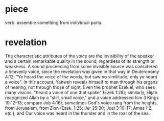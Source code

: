 # piece
verb. assemble something from individual parts.

# revelation
The characteristic attributes of the voice are the invisibility of the speaker and a certain remarkable quality in the sound, regardless of its strength or weakness. A sound proceeding from some invisible source was considered a heavenly voice, since the revelation was given in that way in Deuteronomy 4:12: "Ye heard the voice of the words, but saw no similitude; only ye heard a voice". In this account, Yahweh reveals himself to man through his organs of hearing, not through those of sight. Even the prophet Ezekiel, who sees many visions, "heard a voice of one that spake" (Ezek 1:28); similarly, Elijah recognized Allah by a "still, small voice," and a voice addressed him (I Kings 19:12–13; compare Job 4:16); sometimes God's voice rang from the heights, from Jerusalem, from Zion (Ezek. 1:25; Jer 25:30; Joel 3:16–17; Amos 1:2, etc.); and Our voice was heard in the thunder and in the roar of the sea.
